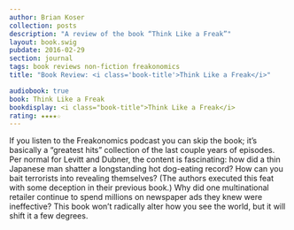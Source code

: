 ```yaml
---
author: Brian Koser
collection: posts
description: "A review of the book “Think Like a Freak”"
layout: book.swig
pubdate: 2016-02-29
section: journal
tags: book reviews non-fiction freakonomics
title: "Book Review: <i class='book-title'>Think Like a Freak</i>"

audiobook: true
book: Think Like a Freak
bookdisplay: <i class="book-title">Think Like a Freak</i> 
rating: ★★★★☆
---
```

If you listen to the Freakonomics podcast you can skip the book; it’s basically a “greatest hits” collection of the last couple years of episodes. Per normal for Levitt and Dubner, the content is fascinating: how did a thin Japanese man shatter a longstanding hot dog-eating record? How can you bait terrorists into revealing themselves? (The authors executed this feat with some deception in their previous book.) Why did one multinational retailer continue to spend millions on newspaper ads they knew were ineffective? This book won’t radically alter how you see the world, but it will shift it a few degrees.